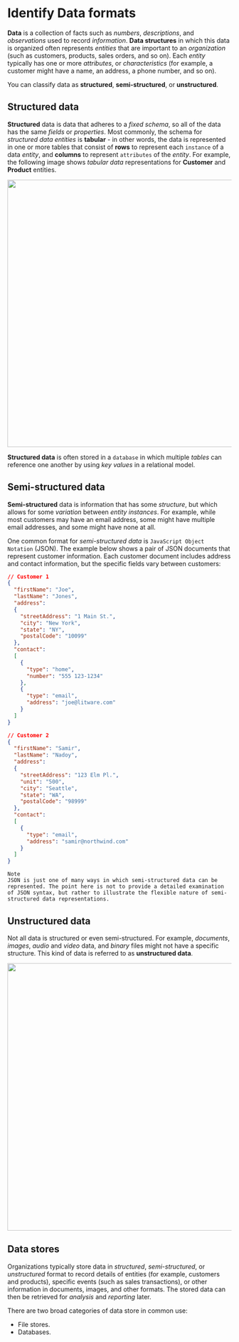 # Identify Data formats
**Data** is a collection of facts such as *numbers*, *descriptions*, and *observations* used to record *information*. **Data structures** in which this data is organized often represents *entities* that are important to an *organization* (such as customers, products, sales orders, and so on). Each *entity* typically has one or more *attributes*, or *characteristics* (for example, a customer might have a name, an address, a phone number, and so on).

You can classify data as **structured**, **semi-structured**, or **unstructured**.

## Structured data
**Structured** data is data that adheres to a *fixed schema*, so all of the data has the same *fields* or *properties*. Most commonly, the schema for *structured data entities* is **tabular** - in other words, the data is represented in one or more tables that consist of **rows** to represent each `instance` of a data *entity*, and **columns** to represent `attributes` of the *entity*. For example, the following image shows *tabular data* representations for **Customer** and **Product** entities.

<kbd>
    <img src="image1" height="auto" width="600" />
</kbd>

**Structured data** is often stored in a `database` in which multiple *tables* can reference one another by using *key values* in a relational model.


## Semi-structured data
**Semi-structured** data is information that has some *structure*, but which allows for some *variation* between *entity instances*. For example, while most customers may have an email address, some might have multiple email addresses, and some might have none at all.

One common format for *semi-structured data* is `JavaScript Object Notation` (JSON). The example below shows a pair of JSON documents that represent customer information. Each customer document includes address and contact information, but the specific fields vary between customers:
```json
// Customer 1
{
  "firstName": "Joe",
  "lastName": "Jones",
  "address":
  {
    "streetAddress": "1 Main St.",
    "city": "New York",
    "state": "NY",
    "postalCode": "10099"
  },
  "contact":
  [
    {
      "type": "home",
      "number": "555 123-1234"
    },
    {
      "type": "email",
      "address": "joe@litware.com"
    }
  ]
}

// Customer 2
{
  "firstName": "Samir",
  "lastName": "Nadoy",
  "address":
  {
    "streetAddress": "123 Elm Pl.",
    "unit": "500",
    "city": "Seattle",
    "state": "WA",
    "postalCode": "98999"
  },
  "contact":
  [
    {
      "type": "email",
      "address": "samir@northwind.com"
    }
  ]
}
```

    Note
    JSON is just one of many ways in which semi-structured data can be represented. The point here is not to provide a detailed examination of JSON syntax, but rather to illustrate the flexible nature of semi-structured data representations.

## Unstructured data
Not all data is structured or even semi-structured. For example, *documents*, *images*, *audio* and *video* data, and *binary* files might not have a specific structure. This kind of data is referred to as **unstructured data**.

<kbd>
    <img src="image2" height="auto" width="600" />
</kbd>

## Data stores
Organizations typically store data in *structured*, *semi-structured*, or *unstructured* format to record details of entities (for example, customers and products), specific events (such as sales transactions), or other information in documents, images, and other formats. The stored data can then be retrieved for *analysis* and *reporting* later.

There are two broad categories of data store in common use:
* File stores.
* Databases.